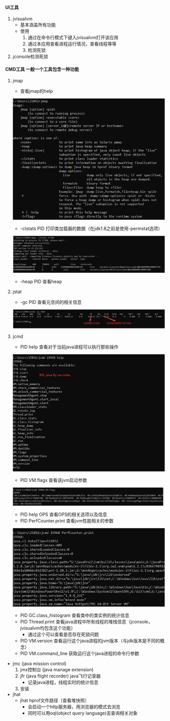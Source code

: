 #### UI工具
1. jvisualvm
    * 基本涵盖所有功能
    * 使用
        1. 通过在命令行模式下键入jvisualvm打开该应用
        2. 通过本应用查看进程运行情况，查看线程等等
        3. 检测死锁
2. jconsole检测死锁
#### CMD工具 一般一个工具包含一种功能
1. jmap
    * 查看jmap的help
    
    ![](../imgs/jmap_help.png)
    * -clstats PID 打印类加载器的数据（在jdk1.8之前是使用-permstat选项）
    
    ![](../imgs/jmap_clstats_pid.png)
    * -heap PID 查看heap
2. jstat
    * -gc PID 查看元空间的相关信息
    
    ![](../imgs/jstat_gc.png)
3. jcmd
    * PID help 查看对于当前java进程可以执行那些操作
    
    ![](../imgs/jcmd_help.png)
    * PID VM.flags 查看该jvm启动参数
    
    ![](../imgs/jcmd_jvm_params.png)
    * PID help OPS 查看OPS的相关选项以及信息
    * PID PerfCounter.print 查看jvm性能相关的参数
    
    ![](../imgs/jcmd_jvm_perform.png)
    * PID GC.class_histogram 查看类中的类实例的统计信息
    * PID Thread.print 查看java进程中所有线程的堆栈信息（jconsole，jvisualvm均包含这个功能）
        * 通过这个可以查看是否存在死锁问题
    * PID VM.version 查看运行这个java进程的jvm版本（与jdk版本是不同的概念）
    * PID VM.command_line 获取运行这个java进程的命令行参数
* jmc (java mission control)
    1. jmx控制台 (java manage extension)
    2. jfr (java flight recorder) java飞行记录器
        * 记录java进程，线程实时的统计信息
    3. 安装
* jhat
    * jhat hprof文件路径（查看堆快照）
        * 会启动一个http服务器，用浏览器的模式去浏览
        * 同时可以用oql(object query language)去查询相关对象
    

    
    
    
       

    